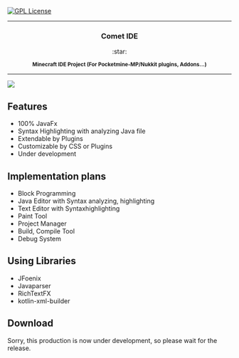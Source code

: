 [![GPL License](http://img.shields.io/badge/license-GPL-blue.svg?style=flat)](LICENSE)

---

<h3 align="center" > Comet IDE </h3>
<p align="center">
:star:
</p>
<p align="center"> 
<sup>
<b> Minecraft IDE Project (For Pocketmine-MP/Nukkit plugins, Addons...)  </b>
</sup>
</p>

--- 
<img src="https://raw.githubusercontent.com/itsu-dev/CometIDE/master/CometIDE.png">

## Features
- 100% JavaFx
- Syntax Highlighting with analyzing Java file
- Extendable by Plugins
- Customizable by CSS or Plugins
- Under development  
  
## Implementation plans
- Block Programming  
- Java Editor with Syntax analyzing, highlighting  
- Text Editor with Syntaxhighlighting  
- Paint Tool  
- Project Manager  
- Build, Compile Tool  
- Debug System  
  
## Using Libraries
- JFoenix  
- Javaparser  
- RichTextFX  
- kotlin-xml-builder  
  
## Download
Sorry, this production is now under development, so please wait for the release.
